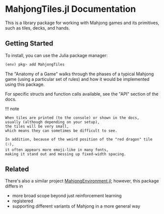 # MahjongTiles.jl Documentation

This is a library package for working with Mahjong games and its primitives,
such as tiles, decks, and hands.

## Getting Started

To install, you can use the Julia package manager:

```julia
(env) pkg> add MahjongTiles
```

The "Anatomy of a Game" walks through the phases of a typical Mahjong game
(using a particular set of rules)
and how it would be implemented using this package.

For specific structs and function calls available, 
see the "API" section of the docs.

!!! note

    When tiles are printed (to the console) or shown in the docs, 
    usually (although depending on your setup), 
    the tiles will be very small,
    which means they can sometimes be difficult to see.

    In addition, because of the weird position of the "red dragon" tile (🀄),
    it often appears more emoji-like in many fonts,
    making it stand out and messing up fixed-width spacing.


## Related

There's also a similar project [MahjongEnvironment.jl](https://github.com/coldinjection/MahjongEnvironment);
however, this package differs in
- more broad scope beyond just reinforcement learning
- registered
- supporting different variants of Mahjong in a more general way
